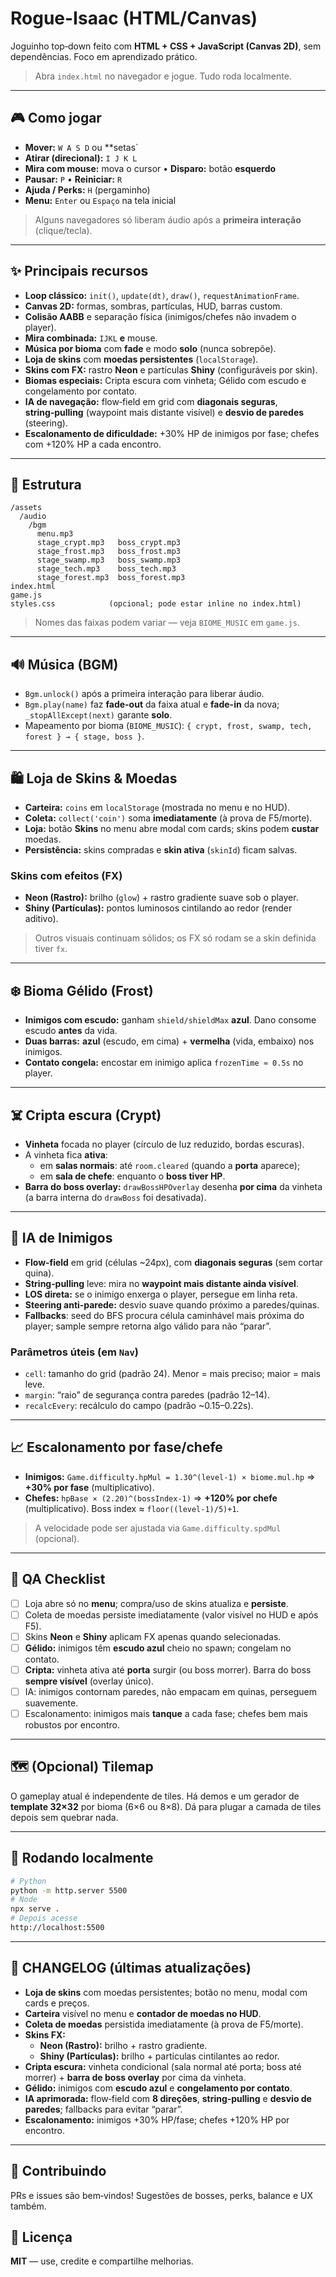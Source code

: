 # Rogue-Isaac (HTML/Canvas)

Joguinho top‑down feito com **HTML + CSS + JavaScript (Canvas 2D)**, sem dependências. Foco em aprendizado prático.

> Abra `index.html` no navegador e jogue. Tudo roda localmente.

---

## 🎮 Como jogar
- **Mover:** `W A S D` ou **setas`
- **Atirar (direcional):** `I J K L`
- **Mira com mouse:** mova o cursor • **Disparo:** botão **esquerdo**
- **Pausar:** `P`  •  **Reiniciar:** `R`
- **Ajuda / Perks:** `H` (pergaminho)
- **Menu:** `Enter` ou `Espaço` na tela inicial

> Alguns navegadores só liberam áudio após a **primeira interação** (clique/tecla).

---

## ✨ Principais recursos
- **Loop clássico:** `init()`, `update(dt)`, `draw()`, `requestAnimationFrame`.
- **Canvas 2D:** formas, sombras, partículas, HUD, barras custom.
- **Colisão AABB** e separação física (inimigos/chefes não invadem o player).
- **Mira combinada:** `IJKL` **e** mouse.
- **Música por bioma** com **fade** e modo **solo** (nunca sobrepõe).
- **Loja de skins** com **moedas persistentes** (`localStorage`).
- **Skins com FX:** rastro **Neon** e partículas **Shiny** (configuráveis por skin).
- **Biomas especiais:** Cripta escura com vinheta; Gélido com escudo e congelamento por contato.
- **IA de navegação:** flow‑field em grid com **diagonais seguras**, **string‑pulling** (waypoint mais distante visível) e **desvio de paredes** (steering).
- **Escalonamento de dificuldade:** +30% HP de inimigos por fase; chefes com +120% HP a cada encontro.

---

## 📂 Estrutura
```
/assets
  /audio
    /bgm
      menu.mp3
      stage_crypt.mp3   boss_crypt.mp3
      stage_frost.mp3   boss_frost.mp3
      stage_swamp.mp3   boss_swamp.mp3
      stage_tech.mp3    boss_tech.mp3
      stage_forest.mp3  boss_forest.mp3
index.html
game.js
styles.css            (opcional; pode estar inline no index.html)
```
> Nomes das faixas podem variar — veja `BIOME_MUSIC` em `game.js`.

---

## 🔊 Música (BGM)
- `Bgm.unlock()` após a primeira interação para liberar áudio.
- `Bgm.play(name)` faz **fade-out** da faixa atual e **fade-in** da nova; `_stopAllExcept(next)` garante **solo**.
- Mapeamento por bioma (`BIOME_MUSIC`): `{ crypt, frost, swamp, tech, forest } → { stage, boss }`.

---

## 🛍 Loja de Skins & Moedas
- **Carteira:** `coins` em `localStorage` (mostrada no menu e no HUD).
- **Coleta:** `collect('coin')` soma **imediatamente** (à prova de F5/morte).
- **Loja:** botão **Skins** no menu abre modal com cards; skins podem **custar** moedas.
- **Persistência:** skins compradas e **skin ativa** (`skinId`) ficam salvas.

### Skins com efeitos (FX)
- **Neon (Rastro):** brilho (`glow`) + rastro gradiente suave sob o player.
- **Shiny (Partículas):** pontos luminosos cintilando ao redor (render aditivo).
> Outros visuais continuam sólidos; os FX só rodam se a skin definida tiver `fx`.

---

## ❄️ Bioma Gélido (Frost)
- **Inimigos com escudo:** ganham `shield/shieldMax` **azul**. Dano consome escudo **antes** da vida.
- **Duas barras:** **azul** (escudo, em cima) + **vermelha** (vida, embaixo) nos inimigos.
- **Contato congela:** encostar em inimigo aplica `frozenTime ≈ 0.5s` no player.

---

## ☠️ Cripta escura (Crypt)
- **Vinheta** focada no player (círculo de luz reduzido, bordas escuras).
- A vinheta fica **ativa**:
  - em **salas normais**: até `room.cleared` (quando a **porta** aparece);
  - em **sala de chefe**: enquanto o **boss tiver HP**.
- **Barra do boss overlay:** `drawBossHPOverlay` desenha **por cima** da vinheta (a barra interna do `drawBoss` foi desativada).

---

## 🧠 IA de Inimigos
- **Flow‑field** em grid (células ~24px), com **diagonais seguras** (sem cortar quina).
- **String‑pulling** leve: mira no **waypoint mais distante ainda visível**.
- **LOS direta:** se o inimigo enxerga o player, persegue em linha reta.
- **Steering anti‑parede:** desvio suave quando próximo a paredes/quinas.
- **Fallbacks**: seed do BFS procura célula caminhável mais próxima do player; sample sempre retorna algo válido para não “parar”.

### Parâmetros úteis (em `Nav`)
- `cell`: tamanho do grid (padrão 24). Menor = mais preciso; maior = mais leve.
- `margin`: “raio” de segurança contra paredes (padrão 12–14).
- `recalcEvery`: recálculo do campo (padrão ~0.15–0.22s).

---

## 📈 Escalonamento por fase/chefe
- **Inimigos:** `Game.difficulty.hpMul = 1.30^(level-1) × biome.mul.hp` ⇒ **+30% por fase** (multiplicativo).
- **Chefes:** `hpBase × (2.20)^(bossIndex-1)` ⇒ **+120% por chefe** (multiplicativo). Boss index ≈ `floor((level-1)/5)+1`.

> A velocidade pode ser ajustada via `Game.difficulty.spdMul` (opcional).

---

## 🧪 QA Checklist
- [ ] Loja abre só no **menu**; compra/uso de skins atualiza e **persiste**.
- [ ] Coleta de moedas persiste imediatamente (valor visível no HUD e após F5).
- [ ] Skins **Neon** e **Shiny** aplicam FX apenas quando selecionadas.
- [ ] **Gélido:** inimigos têm **escudo azul** cheio no spawn; congelam no contato.
- [ ] **Cripta:** vinheta ativa até **porta** surgir (ou boss morrer). Barra do boss **sempre visível** (overlay único).
- [ ] IA: inimigos contornam paredes, não empacam em quinas, perseguem suavemente.
- [ ] Escalonamento: inimigos mais **tanque** a cada fase; chefes bem mais robustos por encontro.

---

## 🗺️ (Opcional) Tilemap
O gameplay atual é independente de tiles. Há demos e um gerador de **template 32×32** por bioma (6×6 ou 8×8). Dá para plugar a camada de tiles depois sem quebrar nada.

---

## 🚀 Rodando localmente
```bash
# Python
python -m http.server 5500
# Node
npx serve .
# Depois acesse
http://localhost:5500
```

---

## 📘 CHANGELOG (últimas atualizações)
- **Loja de skins** com moedas persistentes; botão no menu, modal com cards e preços.
- **Carteira** visível no menu e **contador de moedas no HUD**.
- **Coleta de moedas** persistida imediatamente (à prova de F5/morte).
- **Skins FX:**
  - **Neon (Rastro):** brilho + rastro gradiente.
  - **Shiny (Partículas):** brilho + partículas cintilantes ao redor.
- **Cripta escura:** vinheta condicional (sala normal até porta; boss até morrer) + **barra de boss overlay** por cima da vinheta.
- **Gélido:** inimigos com **escudo azul** e **congelamento por contato**.
- **IA aprimorada:** flow‑field com **8 direções**, **string‑pulling** e **desvio de paredes**; fallbacks para evitar “parar”.
- **Escalonamento:** inimigos +30% HP/fase; chefes +120% HP por encontro.

---

## 🤝 Contribuindo
PRs e issues são bem‑vindos! Sugestões de bosses, perks, balance e UX também.

## 📜 Licença
**MIT** — use, credite e compartilhe melhorias.

